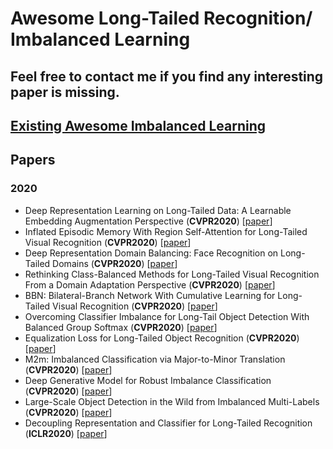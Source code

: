 # Awesome Long-Tailed Recognition/ Imbalanced Learning
## Feel free to contact me if you find any interesting paper is missing.

## [Existing Awesome Imbalanced Learning](https://github.com/ZhiningLiu1998/awesome-imbalanced-learning) 

## Papers
### 2020
- <a name="todo"></a> Deep Representation Learning on Long-Tailed Data: A Learnable Embedding Augmentation Perspective (**CVPR2020**) [[paper](https://arxiv.org/pdf/2002.10826.pdf)]
- <a name="todo"></a> Inflated Episodic Memory With Region Self-Attention for Long-Tailed Visual Recognition (**CVPR2020**) [[paper](http://ffmpbgrnn.github.io/publications/pdf/iem.pdf)]
- <a name="todo"></a> Deep Representation Domain Balancing: Face Recognition on Long-Tailed Domains (**CVPR2020**) [[paper](https://arxiv.org/pdf/2003.13791.pdf)]
- <a name="todo"></a> Rethinking Class-Balanced Methods for Long-Tailed Visual Recognition From a Domain Adaptation Perspective (**CVPR2020**) [[paper](https://arxiv.org/pdf/2003.10780.pdf)]
- <a name="todo"></a> BBN: Bilateral-Branch Network With Cumulative Learning for Long-Tailed Visual Recognition (**CVPR2020**) [[paper](https://arxiv.org/pdf/1912.02413.pdf)]
- <a name="todo"></a> Overcoming Classifier Imbalance for Long-Tail Object Detection With Balanced Group Softmax (**CVPR2020**) [[paper](https://arxiv.org/pdf/2006.10408.pdf)]
- <a name="todo"></a> Equalization Loss for Long-Tailed Object Recognition (**CVPR2020**) [[paper](https://arxiv.org/pdf/2003.05176.pdf)]
- <a name="todo"></a> M2m: Imbalanced Classification via Major-to-Minor Translation (**CVPR2020**) [[paper](https://arxiv.org/pdf/2004.00431.pdf)]
- <a name="todo"></a> Deep Generative Model for Robust Imbalance Classification (**CVPR2020**) [[paper](https://openaccess.thecvf.com/content_CVPR_2020/papers/Wang_Deep_Generative_Model_for_Robust_Imbalance_Classification_CVPR_2020_paper.pdf)]
- <a name="todo"></a> Large-Scale Object Detection in the Wild from Imbalanced Multi-Labels (**CVPR2020**) [[paper](https://arxiv.org/pdf/2005.08455.pdf)]
- <a name="todo"></a> Decoupling Representation and Classifier for Long-Tailed Recognition (**ICLR2020**) [[paper](https://arxiv.org/pdf/1910.09217.pdf)]

